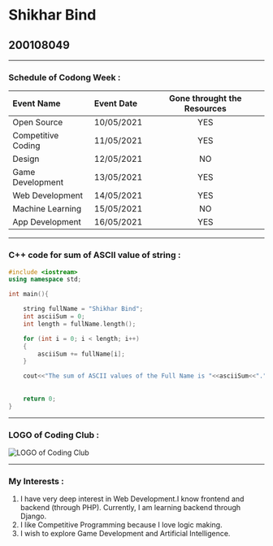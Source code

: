 # Shikhar Bind
## 200108049

---
### Schedule of Codong Week :
| Event Name | Event Date | Gone throught the Resources |
|:---|:---|:---:|
|Open Source|10/05/2021|YES|
|Competitive Coding|11/05/2021|YES|
|Design|12/05/2021|NO|
|Game Development|13/05/2021|YES|
|Web Development|14/05/2021|YES|
|Machine Learning|15/05/2021|NO|
|App Development|16/05/2021|YES|

---
### C++ code for sum of ASCII value of string :
```C++
#include <iostream>
using namespace std;

int main(){

    string fullName = "Shikhar Bind";
    int asciiSum = 0;
    int length = fullName.length();

    for (int i = 0; i < length; i++)
    {
        asciiSum += fullName[i];
    }

    cout<<"The sum of ASCII values of the Full Name is "<<asciiSum<<"."<<endl;
    
    
    return 0;
}
```
---
### LOGO of Coding Club :
![LOGO of Coding Club](https://github.com/codingiitg/open_source_submission/blob/main/coding-club%20logo.png "LOGO of Coding Club")

---
### My Interests :
1. I have very deep interest in Web Development.I know frontend and backend (through PHP). Currently, I am learning backend through Django.
2. I like Competitive Programming because I love logic making.
3. I wish to explore Game Development and Artificial Intelligence.